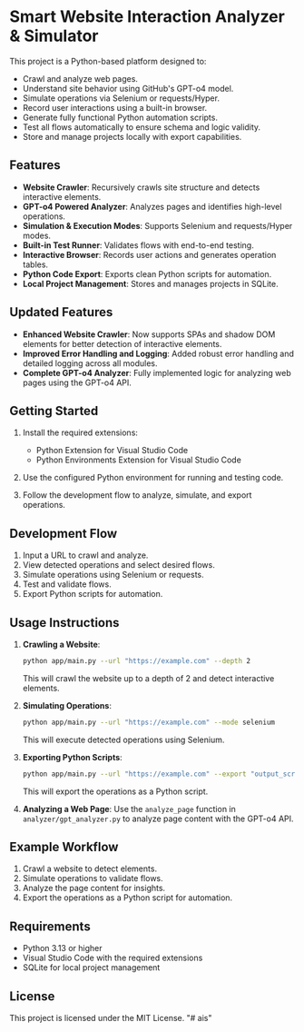 # Smart Website Interaction Analyzer & Simulator

This project is a Python-based platform designed to:

- Crawl and analyze web pages.
- Understand site behavior using GitHub's GPT-o4 model.
- Simulate operations via Selenium or requests/Hyper.
- Record user interactions using a built-in browser.
- Generate fully functional Python automation scripts.
- Test all flows automatically to ensure schema and logic validity.
- Store and manage projects locally with export capabilities.

## Features

- **Website Crawler**: Recursively crawls site structure and detects interactive elements.
- **GPT-o4 Powered Analyzer**: Analyzes pages and identifies high-level operations.
- **Simulation & Execution Modes**: Supports Selenium and requests/Hyper modes.
- **Built-in Test Runner**: Validates flows with end-to-end testing.
- **Interactive Browser**: Records user actions and generates operation tables.
- **Python Code Export**: Exports clean Python scripts for automation.
- **Local Project Management**: Stores and manages projects in SQLite.

## Updated Features

- **Enhanced Website Crawler**: Now supports SPAs and shadow DOM elements for better detection of interactive elements.
- **Improved Error Handling and Logging**: Added robust error handling and detailed logging across all modules.
- **Complete GPT-o4 Analyzer**: Fully implemented logic for analyzing web pages using the GPT-o4 API.

## Getting Started

1. Install the required extensions:
   - Python Extension for Visual Studio Code
   - Python Environments Extension for Visual Studio Code

2. Use the configured Python environment for running and testing code.

3. Follow the development flow to analyze, simulate, and export operations.

## Development Flow

1. Input a URL to crawl and analyze.
2. View detected operations and select desired flows.
3. Simulate operations using Selenium or requests.
4. Test and validate flows.
5. Export Python scripts for automation.

## Usage Instructions

1. **Crawling a Website**:
   ```bash
   python app/main.py --url "https://example.com" --depth 2
   ```
   This will crawl the website up to a depth of 2 and detect interactive elements.

2. **Simulating Operations**:
   ```bash
   python app/main.py --url "https://example.com" --mode selenium
   ```
   This will execute detected operations using Selenium.

3. **Exporting Python Scripts**:
   ```bash
   python app/main.py --url "https://example.com" --export "output_script.py"
   ```
   This will export the operations as a Python script.

4. **Analyzing a Web Page**:
   Use the `analyze_page` function in `analyzer/gpt_analyzer.py` to analyze page content with the GPT-o4 API.

## Example Workflow

1. Crawl a website to detect elements.
2. Simulate operations to validate flows.
3. Analyze the page content for insights.
4. Export the operations as a Python script for automation.

## Requirements

- Python 3.13 or higher
- Visual Studio Code with the required extensions
- SQLite for local project management

## License

This project is licensed under the MIT License.
"# ais" 
